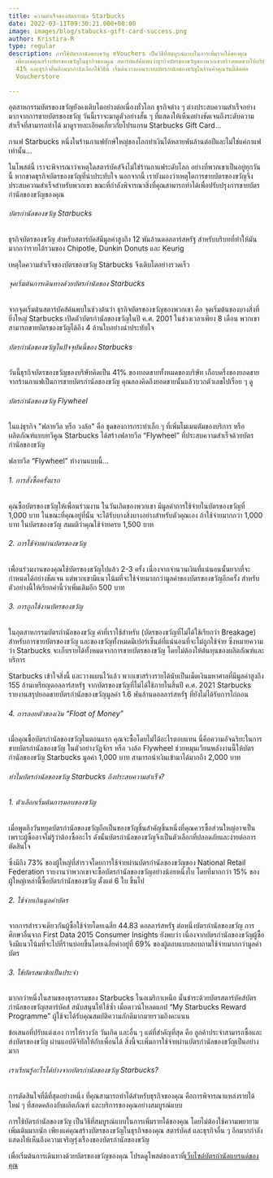 ```yaml
---
title: ความสำเร็จของบัตรกำนัล Starbucks
date: 2022-03-11T09:30:21.000+00:00
image: images/blog/stabucks-gift-card-success.png
author: Kristira-R
type: regular
description: การใช้บัตรกำนัลของขวัญ eVouchers เป็นวิธีที่สมบูรณ์แบบในการเพิ่มรายได้ของคุณ
  เพียงแค่คุณสร้างบัตรของขวัญในธุรกิจของคุณ สตาร์บัคส์ค้นพบว่าธุรกิจบัตรของขวัญของพวกเขาสร้างยอดขายให้บริษัทสูงถึง
  41% และธุรกิจอื่นอีกมากกำลังเลือกใช้วิธีนี้ เริ่มต้นวางแผนระบบบัตรกำนัลของขวัญในร้านค้าคุณวันนี้ติดต่อ
  Voucherstore

---
```

อุตสาหกรรมบัตรของขวัญยังคงเติบโตอย่างต่อเนื่องทั่วโลก ธุรกิจต่าง ๆ ต่างประสบความสำเร็จอย่างมากจากการขายบัตรของขวัญ วันนี้เราจะมาดูตัวอย่างสั้น ๆ ที่แสดงให้เห็นอย่างชัดเจนถึงระดับความสำเร็จที่สามารถทำได้ มาดูรายละเอียดเกี่ยวกับโปรแกรม Starbucks Gift Card...

กาแฟ Starbucks หนึ่งในร้านกาแฟยักษ์ใหญ่ของโลกทำเงินได้หลายพันล้านต่อปีและไม่ใช่แค่กาแฟเท่านั้น...

ในโพสต์นี้ เราจะพิจารณาว่าเหตุใดสตาร์บัคส์จึงไม่ใช่ร้านกาแฟระดับโลก อย่างที่พวกเขาเป็นอยู่ทุกวันนี้ หากขาดธุรกิจบัตรของขวัญที่น่าประทับใจ นอกจากนี้ เรายังมองว่าเหตุใดการขายบัตรของขวัญจึงประสบความสำเร็จสำหรับพวกเขา ขณะที่กำลังพิจารณาสิ่งที่คุณสามารถทำได้เพื่อปรับปรุงการขายบัตรกำนัลของขวัญของคุณ

###### บัตรกำนัลของขวัญ Starbucks

ธุรกิจบัตรของขวัญ สำหรับสตาร์บัคส์มีมูลค่าสูงถึง 12 พันล้านดอลลาร์สหรัฐ สำหรับบริบทที่ทำให้มันมากกว่ารายได้รวมของ Chipotle, Dunkin Donuts และ Keurig

เหตุใดความสำเร็จของบัตรของขวัญ Starbucks จึงเติบโตอย่างรวดเร็ว

###### จุดเริ่มต้นการเดินทางด้วยบัตรกำนัลของ Starbucks

จากจุดเริ่มต้นสตาร์บัคส์ค้นพบในช่วงต้นว่า ธุรกิจบัตรของขวัญของพวกเขา คือ จุดเริ่มต้นของบางสิ่งที่ยิ่งใหญ่ Starbucks เปิดตัวบัตรกำนัลของขวัญในปี ค.ศ. 2001 ในช่วงเวลาเพียง 8 เดือน พวกเขาสามารถขายบัตรของขวัญได้ถึง 4 ล้านใบอย่างน่าประทับใจ

###### บัตรกำนัลของขวัญในปัจจุบันนี้ของ Starbucks

วันนี้ธุรกิจบัตรของขวัญของบริษัทคิดเป็น 41% ของยอดขายทั้งหมดของบริษัท เกือบครึ่งของยอดขายจากร้านกาแฟเป็นการขายบัตรกำนัลของขวัญ คุณลองคิดถึงยอดขายนั้นแล้วบวกตัวเลขไปเรื่อย ๆ ดู

###### บัตรกำนัลของขวัญ Flywheel

ในแง่ธุรกิจ "ฟลายวีล หรือ วงล้อ" คือ ชุดของการกระทำเล็ก ๆ ที่เพิ่มโมเมนตัมของบริการ หรือผลิตภัณฑ์แบบทวีคูณ Starbucks ได้สร้างฟลายวีล “Flywheel” ที่ประสบความสำเร็จด้วยบัตรกำนัลของขวัญ

ฟลายวีล “Flywheel” ทำงานแบบนี้...

###### 1. การสั่งซื้อครั้งแรก

คุณซื้อบัตรของขวัญให้เพื่อนร่วมงาน ในวันเกิดของพวกเขา มีมูลค่าการใช้จ่ายในบัตรของขวัญที่ 1,000 บาท ในขณะที่คุณอยู่ที่นั่น จะได้รับบางสิ่งบางอย่างสำหรับตัวคุณเอง ถ้าใช้จ่ายมากกว่า 1,000 บาท ในบัตรของขวัญ สมมติว่าคุณใช้จ่ายครบ 1,500 บาท

###### 2. การใช้จ่ายผ่านบัตรของขวัญ

เพื่อนร่วมงานของคุณใช้บัตรของขวัญไปแล้ว 2-3 ครั้ง เนื่องจากจำนวนเงินที่แน่นอนนั้นยากที่จะกำหนดได้อย่างชัดเจน แต่พวกเขามีแนวโน้มที่จะใช้จ่ายมากกว่ามูลค่าของบัตรของขวัญอีกครั้ง สำหรับตัวอย่างนี้ให้เรียกค่านี้ว่าเพิ่มเติมอีก 500 บาท

###### 3. การถูกใช้งานบัตรของขวัญ

ในอุตสาหกรรมบัตรกำนัลของขวัญ คำที่เราใช้สำหรับ (บัตรของขวัญที่ไม่ได้ใช้เรียกว่า Breakage) สำหรับการขายบัตรของขวัญ และของขวัญทั้งหมดมีเปอร์เซ็นต์ที่แน่นอนที่จะไม่ถูกใช้จ่าย ซึ่งหมายความว่า Starbucks จะเก็บรายได้ทั้งหมดจากการขายบัตรของขวัญ โดยไม่ต้องให้ต้นทุนของผลิตภัณฑ์และบริการ

Starbucks เข้าใจสิ่งนี้ และวางแผนไว้แล้ว พวกเขาสร้างรายได้นับเป็นเม็ดเงินมหาศาลที่มีมูลค่าสูงถึง 155 ล้านเหรียญดอลลาร์สหรัฐ จากบัตรของขวัญที่ไม่ได้ใช้ภายในสิ้นปี ค.ศ. 2021 Starbucks รายงานสรุปยอดขายบัตรกำนัลของขวัญมูลค่า 1.6 พันล้านดอลลาร์สหรัฐ ที่ยังไม่ได้รับการไถ่ถอน

###### 4. การลอยตัวของเงิน “Float of Money”

เมื่อคุณซื้อบัตรกำนัลของขวัญในตอนแรก คุณจะซื้อโดยไม่ได้อะไรตอบแทน นี่คือความอัจฉริยะในการขายบัตรกำนัลของขวัญ ในตัวอย่างวัฏจักร หรือ วงล้อ Flywheel ช่วยหมุนเวียนพลังงานนี้ให้บัตรกำนัลของขวัญ Starbucks มูลค่า 1,000 บาท สามารถนำเงินเข้ามาได้มากถึง 2,000 บาท

###### ทำไมบัตรกำนัลของขวัญ Starbucks ถึงประสบความสำเร็จ?

###### 1. ตัวเลือกเริ่มต้นการมอบของขวัญ

เมื่อพูดถึงวันหยุดบัตรกำนัลของขวัญถือเป็นของขวัญชิ้นสำคัญชิ้นหนึ่งที่คุณควรซื้อส่วนใหญ่อาจเป็นเพราะผู้ซื้ออาจไม่รู้ว่าต้องซื้ออะไร ดังนั้นบัตรกำนัลของขวัญจึงเป็นตัวเลือกที่ปลอดภัยและง่ายต่อการตัดสินใจ

ซึ่งมีถึง 73% ของผู้ใหญ่ที่สำรวจโดยการใช้จ่ายผ่านบัตรกำนัลของขวัญของ National Retail Federation รายงานว่าพวกเขาจะซื้อบัตรกำนัลของขวัญอย่างน้อยหนึ่งใบ โดยที่มากกว่า 15% ของผู้ใหญ่เหล่านี้ซื้อบัตรกำนัลของขวัญ ตั้งแต่ 6 ใบ ขึ้นไป

###### 2. ใช้จ่ายเกินมูลค่าบัตร

จากการสำรวจเดียวกันผู้ซื้อใช้จ่ายโดยเฉลี่ย 44.83 ดอลลาร์สหรัฐ ต่อหนึ่งบัตรกำนัลของขวัญ การศึกษาอื่นจาก First Data 2015 Consumer Insights ยังพบว่า เนื่องจากบัตรกำนัลของขวัญผู้ซื้อจึงมีแนวโน้มที่จะไปที่ร้านบ่อยขึ้นโดยเฉลี่ยค่าอยู่ที่ 69% ของผู้ตอบแบบสอบถามใช้จ่ายมากกว่ามูลค่าบัตร

###### 3. ใช้บัตรสมาชิกเป็นประจำ

มากกว่าหนึ่งในสามของธุรกรรมของ Starbucks ในอเมริกาเหนือ นั้นชำระด้วยบัตรสตาร์บัคส์บัตรกำนัลของขวัญสตาร์บัคส์ สนับสนุนให้ใช้ซ้ำ เมื่อดาวน์โหลดแอป “My Starbucks Reward Programme” ผู้ใช้จะได้รับคุณสมบัติความภักดีมากมายรวมถึงคะแนน

ข้อเสนอที่ปรับแต่งเอง การให้รางวัล วันเกิด และอื่น ๆ แต่ที่สำคัญที่สุด คือ ลูกค้าประจำสามารถซื้อและส่งบัตรของขวัญ ผ่านแอปดิจิทัลให้กับเพื่อนได้ สิ่งนี้จะเพิ่มการใช้จ่ายผ่านบัตรกำนัลของขวัญเป็นอย่างมาก

###### เราเรียนรู้อะไรได้บ้างจากบัตรกำนัลของขวัญ Starbucks?

การตัดสินใจที่ดีที่สุดอย่างหนึ่ง ที่คุณสามารถทำได้สำหรับธุรกิจของคุณ คือการพิจารณาแหล่งรายได้ใหม่ ๆ ที่สอดคล้องกับผลิตภัณฑ์ และบริการของคุณอย่างสมบูรณ์แบบ

การใช้บัตรกำนัลของขวัญ เป็นวิธีที่สมบูรณ์แบบในการเพิ่มรายได้ของคุณ โดยไม่ต้องใช้ความพยายามเพิ่มเติมมากนัก เพียงแค่คุณสร้างบัตรของขวัญในธุรกิจของคุณ สตาร์บัคส์ และธุรกิจอื่น ๆ อีกมากกำลังแสดงให้เห็นถึงความเจริญรุ่งเรืองของบัตรกำนัลของขวัญ

เพื่อเริ่มต้นการเดินทางด้วยบัตรของขวัญของคุณ โปรดดูโพสต์ของเราที่[เว็บไซต์บัตรกำนัลแบรนด์ของคุณ](blog/whitelabel-voucher-site/)
